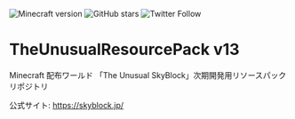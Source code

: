 ![Minecraft version](https://img.shields.io/badge/version-1.19.4-blue.svg)
![GitHub stars](https://img.shields.io/github/stars/TUSB/TheUnusualResourcePack.svg?style=social)
![Twitter Follow](https://img.shields.io/twitter/follow/TUSkyBlock.svg?style=social)


# TheUnusualResourcePack v13
Minecraft 配布ワールド 「The Unusual SkyBlock」次期開発用リソースパックリポジトリ

公式サイト: https://skyblock.jp/
